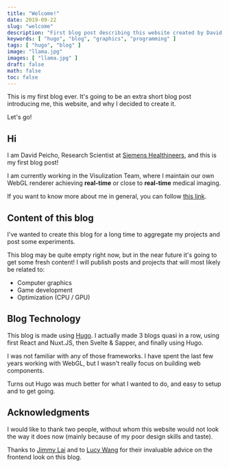 ```yaml
---
title: "Welcome!"
date: 2019-09-22
slug: "welcome"
description: "First blog post describing this website created by David Peicho"
keywords: [ "hugo", "blog", "graphics", "programming" ]
tags: [ "hugo", "blog" ]
image: "llama.jpg"
images: [ "llama.jpg" ]
draft: false
math: false
toc: false
---
```


This is my first blog ever. It's going to be an extra short blog post introducing me, this website, and why I decided to create it.

Let's go!

<!--more-->

## Hi

I am David Peicho, Research Scientist at [Siemens Healthineers](https://www.siemens-healthineers.com),
and this is my first blog post!

I am currently working in the Visulization Team, where I maintain our own WebGL
renderer achieving **real-time** or close to **real-time** medical imaging.

If you want to know more about me in general, you can follow [this link](/about).

## Content of this blog

I've wanted to create this blog for a long time to aggregate my projects and
post some experiments.

This blog may be quite empty right now, but in the near future it's going to
get some fresh content! I will publish posts and projects that will most
likely be related to:

* Computer graphics
* Game development
* Optimization (CPU / GPU)

## Blog Technology

This blog is made using [Hugo](https://gohugo.io/). I actually made 3 blogs
quasi in a row, using first React and Nuxt.JS, then Svelte & Sapper, and
finally using Hugo.

I was not familiar with any of those frameworks. I have spent the last few years
working with WebGL, but I wasn't really focus on building web components.

Turns out Hugo was much better for what I wanted to do, and easy to setup and
to get going.

## Acknowledgments

I would like to thank two people, without whom this website would not look the
way it does now (mainly because of my poor design skills and taste).

Thanks to [Jimmy Lai](https://github.com/feedthejim/) and to
[Lucy Wang](https://www.linkedin.com/in/lucyw1213/) for their invaluable advice
on the frontend look on this blog.
